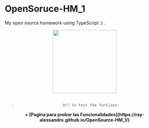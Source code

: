 # OpenSoruce-HM_1
My open source homework using TypeScript :) .

<div align="center">
<img src="https://upload.wikimedia.org/wikipedia/commons/thumb/4/4c/Typescript_logo_2020.svg/1200px-Typescript_logo_2020.svg.png" width="200" height="200" />
</div>
<br>

<center>

> ```Url to test the funtions:```  
<b>
> [Pagina para probar las Funcionalidades](https://ray-alessandro.github.io/OpenSource-HM_1/)</b>

</center>
